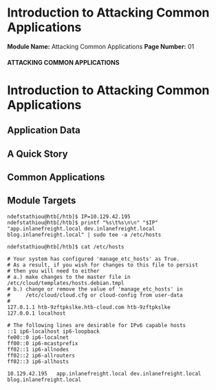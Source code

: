 <!--
 // Platform: Academy
// URL: https://academy.hackthebox.com/module/113/section/1087
// Platform Version: V1
// Module ID: 113
// Module Name: Attacking Common Applications
// Module Difficulty: Medium
// Section ID: 1087
// Section Title: Introduction to Attacking Common Applications
// Page Title: Attacking Common Applications
// Page Number: 01
-->

# Introduction to Attacking Common Applications

**Module Name:** Attacking Common Applications **Page Number:** 01

#### ATTACKING COMMON APPLICATIONS

# Introduction to Attacking Common Applications

## Application Data

## A Quick Story

## Common Applications

## Module Targets

``` shell-session
ndefstathiou@htb[/htb]$ IP=10.129.42.195
ndefstathiou@htb[/htb]$ printf "%s\t%s\n\n" "$IP" "app.inlanefreight.local dev.inlanefreight.local blog.inlanefreight.local" | sudo tee -a /etc/hosts
```

``` shell-session
ndefstathiou@htb[/htb]$ cat /etc/hosts

# Your system has configured 'manage_etc_hosts' as True.
# As a result, if you wish for changes to this file to persist
# then you will need to either
# a.) make changes to the master file in /etc/cloud/templates/hosts.debian.tmpl
# b.) change or remove the value of 'manage_etc_hosts' in
#     /etc/cloud/cloud.cfg or cloud-config from user-data
#
127.0.1.1 htb-9zftpkslke.htb-cloud.com htb-9zftpkslke
127.0.0.1 localhost

# The following lines are desirable for IPv6 capable hosts
::1 ip6-localhost ip6-loopback
fe00::0 ip6-localnet
ff00::0 ip6-mcastprefix
ff02::1 ip6-allnodes
ff02::2 ip6-allrouters
ff02::3 ip6-allhosts

10.129.42.195	app.inlanefreight.local dev.inlanefreight.local blog.inlanefreight.local
```

####